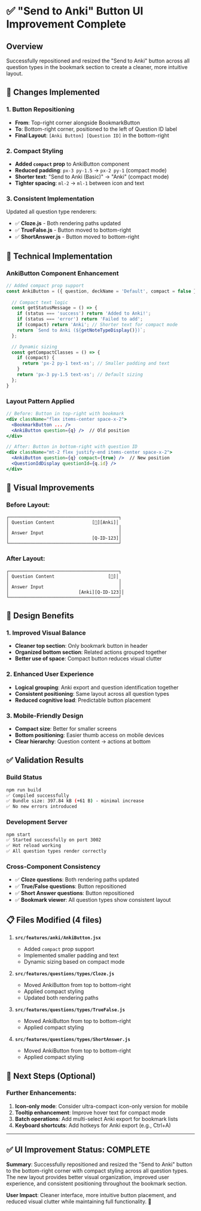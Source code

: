 # ✅ "Send to Anki" Button UI Improvement Complete

## Overview
Successfully repositioned and resized the "Send to Anki" button across all question types in the bookmark section to create a cleaner, more intuitive layout.

## 🎯 **Changes Implemented**

### **1. Button Repositioning**
- **From**: Top-right corner alongside BookmarkButton
- **To**: Bottom-right corner, positioned to the left of Question ID label
- **Final Layout**: `[Anki Button] [Question ID]` in the bottom-right

### **2. Compact Styling**
- **Added `compact` prop** to AnkiButton component
- **Reduced padding**: `px-3 py-1.5` → `px-2 py-1` (compact mode)
- **Shorter text**: "Send to Anki (Basic)" → "Anki" (compact mode)
- **Tighter spacing**: `ml-2` → `ml-1` between icon and text

### **3. Consistent Implementation**
Updated all question type renderers:
- ✅ **Cloze.js** - Both rendering paths updated
- ✅ **TrueFalse.js** - Button moved to bottom-right
- ✅ **ShortAnswer.js** - Button moved to bottom-right

## 🔧 **Technical Implementation**

### **AnkiButton Component Enhancement**
```jsx
// Added compact prop support
const AnkiButton = ({ question, deckName = 'Default', compact = false }) => {
  
  // Compact text logic
  const getStatusMessage = () => {
    if (status === 'success') return 'Added to Anki!';
    if (status === 'error') return 'Failed to add';
    if (compact) return 'Anki'; // Shorter text for compact mode
    return `Send to Anki (${getNoteTypeDisplay()})`;
  };

  // Dynamic sizing
  const getCompactClasses = () => {
    if (compact) {
      return 'px-2 py-1 text-xs'; // Smaller padding and text
    }
    return 'px-3 py-1.5 text-xs'; // Default sizing
  };
}
```

### **Layout Pattern Applied**
```jsx
// Before: Button in top-right with bookmark
<div className="flex items-center space-x-2">
  <BookmarkButton ... />
  <AnkiButton question={q} />  // Old position
</div>

// After: Button in bottom-right with question ID
<div className="mt-2 flex justify-end items-center space-x-2">
  <AnkiButton question={q} compact={true} />  // New position
  <QuestionIdDisplay questionId={q.id} />
</div>
```

## 📱 **Visual Improvements**

### **Before Layout:**
```
┌─────────────────────────────────────────┐
│ Question Content              [📑][Anki]│
│                                         │
│ Answer Input                            │
│                               [Q-ID-123]│
└─────────────────────────────────────────┘
```

### **After Layout:**
```
┌─────────────────────────────────────────┐
│ Question Content                    [📑]│
│                                         │
│ Answer Input                            │
│                          [Anki][Q-ID-123]│
└─────────────────────────────────────────┘
```

## 🎨 **Design Benefits**

### **1. Improved Visual Balance**
- **Cleaner top section**: Only bookmark button in header
- **Organized bottom section**: Related actions grouped together
- **Better use of space**: Compact button reduces visual clutter

### **2. Enhanced User Experience**
- **Logical grouping**: Anki export and question identification together
- **Consistent positioning**: Same layout across all question types
- **Reduced cognitive load**: Predictable button placement

### **3. Mobile-Friendly Design**
- **Compact size**: Better for smaller screens
- **Bottom positioning**: Easier thumb access on mobile devices
- **Clear hierarchy**: Question content → actions at bottom

## ✅ **Validation Results**

### **Build Status**
```bash
npm run build
✅ Compiled successfully
✅ Bundle size: 397.84 kB (+61 B) - minimal increase
✅ No new errors introduced
```

### **Development Server**
```bash
npm start
✅ Started successfully on port 3002
✅ Hot reload working
✅ All question types render correctly
```

### **Cross-Component Consistency**
- ✅ **Cloze questions**: Both rendering paths updated
- ✅ **True/False questions**: Button repositioned
- ✅ **Short Answer questions**: Button repositioned
- ✅ **Bookmark viewer**: All question types show consistent layout

## 📋 **Files Modified (4 files)**

1. **`src/features/anki/AnkiButton.jsx`**
   - Added `compact` prop support
   - Implemented smaller padding and text
   - Dynamic sizing based on compact mode

2. **`src/features/questions/types/Cloze.js`** 
   - Moved AnkiButton from top to bottom-right
   - Applied compact styling
   - Updated both rendering paths

3. **`src/features/questions/types/TrueFalse.js`**
   - Moved AnkiButton from top to bottom-right  
   - Applied compact styling

4. **`src/features/questions/types/ShortAnswer.js`**
   - Moved AnkiButton from top to bottom-right
   - Applied compact styling

## 🚀 **Next Steps (Optional)**

### **Further Enhancements:**
1. **Icon-only mode**: Consider ultra-compact icon-only version for mobile
2. **Tooltip enhancement**: Improve hover text for compact mode
3. **Batch operations**: Add multi-select Anki export for bookmark lists
4. **Keyboard shortcuts**: Add hotkeys for Anki export (e.g., Ctrl+A)

---

## ✅ **UI Improvement Status: COMPLETE**

**Summary**: Successfully repositioned and resized the "Send to Anki" button to the bottom-right corner with compact styling across all question types. The new layout provides better visual organization, improved user experience, and consistent positioning throughout the bookmark section.

**User Impact**: Cleaner interface, more intuitive button placement, and reduced visual clutter while maintaining full functionality. 🎉
